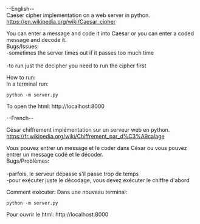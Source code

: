 --English--</br>
Caeser cipher implementation on a web server in python.</br>
https://en.wikipedia.org/wiki/Caesar_cipher</br>

You can enter a message and code it into Caesar or you can enter a coded message and decode it.</br>
Bugs/Issues: </br>
-sometimes the server times out if it passes too much time </br>			 
-to run just the decipher you need to run the cipher first</br>
		
How to run:</br>
In a terminal run:

	python -m server.py
To open the html:
http://localhost:8000  


--French--

César chiffrement implémentation sur un serveur web en python.</br>
https://fr.wikipedia.org/wiki/Chiffrement_par_d%C3%A9calage</br>


Vous pouvez entrer un message et le coder dans César ou vous pouvez entrer un message codé et le décoder.</br>
Bugs/Problèmes: </br>	
-parfois, le serveur dépasse s'il passe trop de temps</br>
-pour exécuter juste le décodage, vous devez exécuter le chiffre d'abord</br>
			
Comment exécuter:
Dans une nouveau terminal:

	python -m server.py
Pour ouvrir le html:
http://localhost:8000  
